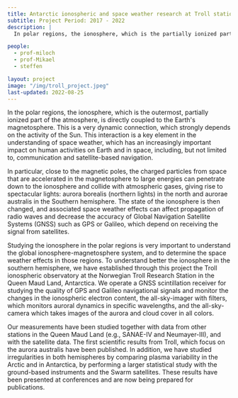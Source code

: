 ```yaml
---
title: Antarctic ionospheric and space weather research at Troll station
subtitle: Project Period: 2017 - 2022
description: |
  In polar regions, the ionosphere, which is the partially ionized part of the atmosphere, is directly coupled to the Earth's magnetosphere. This is a very dynamic coupling, which strongly depends on the activity of the Sun, solar wind, and interplanetary magnetic field. This interaction is a key element in the understanding of space weather, which has an increasingly important impact on human activities on Earth and in space, including, but not limited to, communication and satellite-based navigation.

people:
  - prof-miloch
  - prof-Mikael
  - steffen

layout: project
image: "/img/troll_project.jpeg"
last-updated: 2022-08-25
---
```


In the polar regions, the ionosphere, which is the outermost, partially ionized part of the atmosphere, is directly coupled to the Earth's magnetosphere. This is a very dynamic connection, which strongly depends on the activity of the Sun. This interaction is a key element in the understanding of space weather, which has an increasingly important impact on human activities on Earth and in space, including, but not limited to, communication and satellite-based navigation.

 In particular, close to the magnetic poles, the charged particles from space that are accelerated in the magnetosphere to large energies can penetrate down to the ionosphere and collide with atmospheric gases, giving rise to spectacular lights: aurora borealis (northern lights) in the north and aurorae australis in the Southern hemisphere. The state of the ionosphere is then changed, and associated space weather effects can affect propagation of radio waves and decrease the accuracy of Global Navigation Satellite Systems (GNSS) such as GPS or Galileo, which depend on receiving the signal from satellites.

 Studying the ionosphere in the polar regions is very important to understand the global ionosphere-magnetosphere system, and to determine the space weather effects in those regions. To understand better the ionosphere in the southern hemisphere, we have established through this project the Troll ionospheric observatory at the Norwegian Troll Research Station in the Queen Maud Land, Antarctica. We operate a GNSS scintillation receiver for studying the quality of GPS and Galileo navigational signals and monitor the changes in the ionospheric electron content, the all-sky-imager with filters, which monitors auroral dynamics in specific wavelengths, and the all-sky-camera which takes images of the aurora and cloud cover in all colors.

 Our measurements have been studied together with data from other stations in the Queen Maud Land (e.g., SANAE-IV and Neumayer-III), and with the satellite data. The first scientific results from Troll, which focus on the aurora australis have been published. In addition, we have studied irregularities in both hemispheres by comparing plasma variability in the Arctic and in Antarctica, by performing a larger statistical study with the ground-based instruments and the Swarm satellites. These results have been presented at conferences and are now being prepared for publications.
